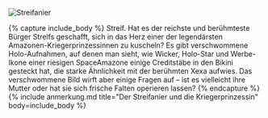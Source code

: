 <p><img alt="Streifanier" src="{{ site.baseurl }}/assets/images/rassen/streifanier.webp" /></p>

{% capture include_body %}
Streif. Hat es der reichste und berühmteste Bürger Streifs geschafft, sich in das Herz einer der legendärsten Amazonen-Kriegerprinzessinnen zu kuscheln? Es gibt verschwommene Holo-Aufnahmen, auf denen man sieht, wie Wicker, Holo-Star und Werbe-Ikone einer riesigen SpaceAmazone einige Creditstäbe in den Bikini gesteckt hat, die starke Ähnlichkeit mit der berühmten Xexa aufwies. Das verschwommene Bild wirft aber einige Fragen auf – ist es vielleicht ihre Mutter oder hat sie sich frische Falten operieren lassen?
{% endcapture %}
{% include anmerkung.md title="Der Streifanier und die Kriegerprinzessin" body=include_body %}
